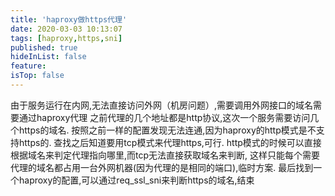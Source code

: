 ```yaml
---
title: 'haproxy做https代理'
date: 2020-03-03 10:13:07
tags: [haproxy,https,sni]
published: true
hideInList: false
feature: 
isTop: false
---
```

   
由于服务运行在内网,无法直接访问外网（机房问题）,需要调用外网接口的域名需要通过haproxy代理
之前代理的几个地址都是http协议,这次一个服务需要访问几个https的域名.
按照之前一样的配置发现无法连通,因为haproxy的http模式是不支持https的.
查找之后知道要用tcp模式来代理https,可行.
http模式的时候可以直接根据域名来判定代理指向哪里,而tcp无法直接获取域名来判断,
这样只能每个需要代理的域名都占用一台外网机器(因为代理的是相同的端口),临时方案.
最后找到一个haproxy的配置,可以通过req_ssl_sni来判断https的域名,结束